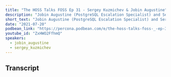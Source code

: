 ```yaml
---
title: "The HOSS Talks FOSS Ep 31 - Sergey Kuzmichev & Jobin Augustine"
description: "Jobin Augustine (PostgreSQL Escalation Specialist) and Sergey Kuzmichev (Senior Support Engineer) both from Percona stop by the HOSS talks FOSS to talk with Matt Yonkovit about open source, PostgreSQL, Migrations, and more"
short_text: "Jobin Augustine (PostgreSQL Escalation Specialist) and Sergey Kuzmichev (Senior Support Engineer) both from Percona stop by the HOSS talks FOSS to talk with Matt Yonkovit about open source, PostgreSQL, Migrations, and more.  In this episode we cover a large number of topics from the challenges they are facing in their day to day jobs, recommendations and best practices for managing your databases, the differences in backup tools, challenges when migrating from other databases like Oracle, and more!  They also give us an overview of their talk during Percona Live 2021. Finally we get a sneak preview of Sergey’s and his fellow colleague Vinicius’s upcoming book “Learning MySQL” that will be published in Autumn."
date: "2021-07-20"
podbean_link: "https://percona.podbean.com/e/the-hoss-talks-foss-_-ep-31-with-sergey-kuzmichev-jobin-augustine/"
youtube_id: "ZxHWO2FfhmQ"
speakers:
  - jobin_augustine
  - sergey_kuzmichev
---
```



## Transcript


